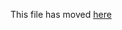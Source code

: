 This file has moved [here](https://github.com/jordan-trahanov/create-react-wptheme/blob/master/packages/cra-template-wptheme-typescript/README.md)
